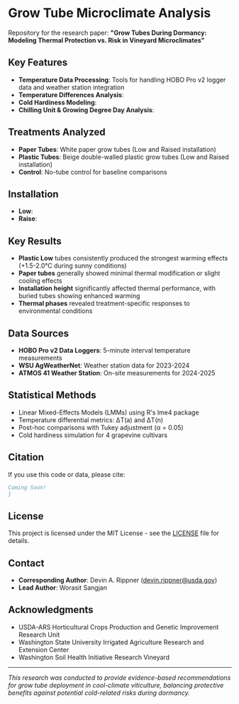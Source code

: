 # Grow Tube Microclimate Analysis

Repository for the research paper: **"Grow Tubes During Dormancy: Modeling Thermal Protection vs. Risk in Vineyard Microclimates"**

## Key Features

- **Temperature Data Processing**: Tools for handling HOBO Pro v2 logger data and weather station integration
- **Temperature Differences Analysis**: 
- **Cold Hardiness Modeling**: 
- **Chilling Unit & Growing Degree Day Analysis**: 

## Treatments Analyzed

- **Paper Tubes**: White paper grow tubes (Low and Raised installation)
- **Plastic Tubes**: Beige double-walled plastic grow tubes (Low and Raised installation)  
- **Control**: No-tube control for baseline comparisons

## Installation
- **Low**: 
- **Raise**: 

## Key Results

- **Plastic Low** tubes consistently produced the strongest warming effects (+1.5-2.0°C during sunny conditions)
- **Paper tubes** generally showed minimal thermal modification or slight cooling effects
- **Installation height** significantly affected thermal performance, with buried tubes showing enhanced warming
- **Thermal phases** revealed treatment-specific responses to environmental conditions

## Data Sources

- **HOBO Pro v2 Data Loggers**: 5-minute interval temperature measurements
- **WSU AgWeatherNet**: Weather station data for 2023-2024
- **ATMOS 41 Weather Station**: On-site measurements for 2024-2025

## Statistical Methods

- Linear Mixed-Effects Models (LMMs) using R's lme4 package
- Temperature differential metrics: ΔT(a) and ΔT(n)
- Post-hoc comparisons with Tukey adjustment (α = 0.05)
- Cold hardiness simulation for 4 grapevine cultivars

## Citation

If you use this code or data, please cite:

```bibtex
Coming Soon!
}
```

## License

This project is licensed under the MIT License - see the [LICENSE](LICENSE) file for details.

## Contact

- **Corresponding Author**: Devin A. Rippner (devin.rippner@usda.gov)
- **Lead Author**: Worasit Sangjan

## Acknowledgments

- USDA-ARS Horticultural Crops Production and Genetic Improvement Research Unit
- Washington State University Irrigated Agriculture Research and Extension Center
- Washington Soil Health Initiative Research Vineyard

---

*This research was conducted to provide evidence-based recommendations for grow tube deployment in cool-climate viticulture, balancing protective benefits against potential cold-related risks during dormancy.*
